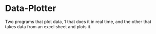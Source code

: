 # Data-Plotter
Two programs that plot data, 1 that does it in real time, and the other that takes data from an excel sheet and plots it.  
